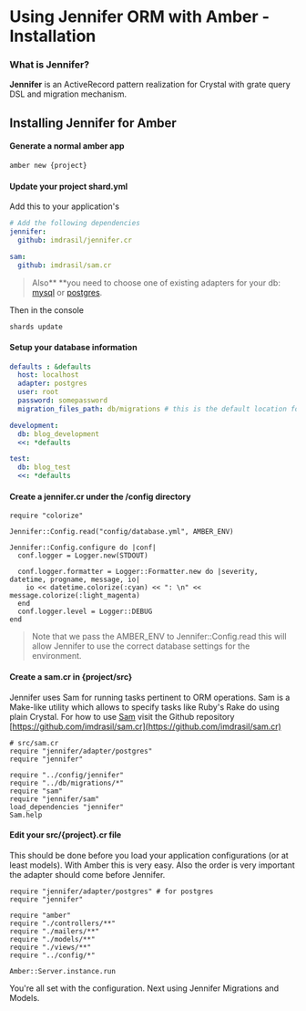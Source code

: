 # Using Jennifer ORM with Amber - Installation

### What is Jennifer?

**Jennifer** is  an ActiveRecord pattern realization for Crystal with grate query DSL and migration mechanism.

## Installing Jennifer for Amber

#### Generate a normal amber app

```bash
amber new {project}
```

#### Update your project shard.yml

Add this to your application's

```yaml
# Add the following dependencies
jennifer:
  github: imdrasil/jennifer.cr

sam:
  github: imdrasil/sam.cr
```

> Also** **you need to choose one of existing adapters for your db: [mysql](https://github.com/crystal-lang/crystal-mysql) or [postgres](https://github.com/will/crystal-pg).

Then in the console

```bash
shards update
```

#### Setup your database information

```yaml
defaults : &defaults
  host: localhost
  adapter: postgres
  user: root
  password: somepassword
  migration_files_path: db/migrations # this is the default location for all migrations

development:
  db: blog_development
  <<: *defaults

test:
  db: blog_test
  <<: *defaults
```

#### Create a **jennifer.c**r under the **/config** directory

```crystal
require "colorize"

Jennifer::Config.read("config/database.yml", AMBER_ENV)

Jennifer::Config.configure do |conf|
  conf.logger = Logger.new(STDOUT)

  conf.logger.formatter = Logger::Formatter.new do |severity, datetime, progname, message, io|
    io << datetime.colorize(:cyan) << ": \n" << message.colorize(:light_magenta)
  end
  conf.logger.level = Logger::DEBUG
end
```

> Note that we pass the AMBER\_ENV to Jennifer::Config.read this will allow Jennifer to use the correct database settings for the environment.

#### Create a sam.cr in {project/src}

Jennifer uses Sam for running tasks pertinent to ORM operations. Sam is a Make-like utility which allows to specify tasks like Ruby's Rake do using plain Crystal. For how to use [Sam](https://github.com/imdrasil/sam.cr) visit the Github repository [https://github.com/imdrasil/sam.cr](https://github.com/imdrasil/sam.cr)

```crystal
# src/sam.cr
require "jennifer/adapter/postgres"
require "jennifer"

require "../config/jennifer"
require "../db/migrations/*"
require "sam"
require "jennifer/sam"
load_dependencies "jennifer"
Sam.help
```

#### Edit your src/{project}.cr file

This should be done before you load your application configurations \(or at least models\). With Amber this is very easy. Also the order is very important the adapter should come before Jennifer.

```crystal
require "jennifer/adapter/postgres" # for postgres
require "jennifer"

require "amber"
require "./controllers/**"
require "./mailers/**"
require "./models/**"
require "./views/**"
require "../config/*"

Amber::Server.instance.run
```

You're all set with the configuration. Next using Jennifer Migrations and Models.

